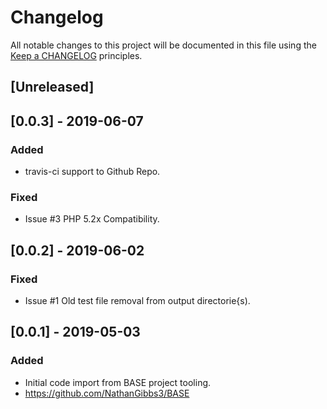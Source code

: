 # Changelog
All notable changes to this project will be documented in this file using the
[Keep a CHANGELOG](http://keepachangelog.com) principles.

## [Unreleased]

## [0.0.3] - 2019-06-07
### Added
- travis-ci support to Github Repo.
### Fixed
- Issue #3 PHP 5.2x Compatibility.

## [0.0.2] - 2019-06-02
### Fixed
- Issue #1 Old test file removal from output directorie{s).

## [0.0.1] - 2019-05-03
### Added
- Initial code import from BASE project tooling.
- https://github.com/NathanGibbs3/BASE

